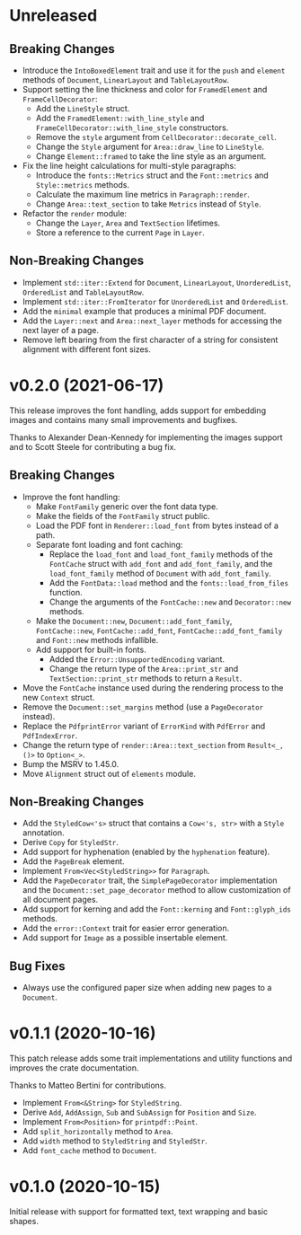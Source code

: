 <!---
SPDX-FileCopyrightText: 2020-2021 Robin Krahl <robin.krahl@ireas.org>
SPDX-License-Identifier: CC0-1.0
-->

# Unreleased

## Breaking Changes

- Introduce the `IntoBoxedElement` trait and use it for the `push` and
  `element` methods of `Document`, `LinearLayout` and `TableLayoutRow`.
- Support setting the line thickness and color for `FramedElement` and
  `FrameCellDecorator`:
  - Add the `LineStyle` struct.
  - Add the `FramedElement::with_line_style` and
    `FrameCellDecorator::with_line_style` constructors.
  - Remove the `style` argument from `CellDecorator::decorate_cell`.
  - Change the `Style` argument for `Area::draw_line` to `LineStyle`.
  - Change `Element::framed` to take the line style as an argument.
- Fix the line height calculations for multi-style paragraphs:
  - Introduce the `fonts::Metrics` struct and the `Font::metrics` and
    `Style::metrics` methods.
  - Calculate the maximum line metrics in `Paragraph::render`.
  - Change `Area::text_section` to take `Metrics` instead of `Style`.
- Refactor the `render` module:
  - Change the `Layer`, `Area` and `TextSection` lifetimes.
  - Store a reference to the current `Page` in `Layer`.

## Non-Breaking Changes

- Implement `std::iter::Extend` for `Document`, `LinearLayout`,
  `UnorderedList`, `OrderedList` and `TableLayoutRow`.
- Implement `std::iter::FromIterator` for `UnorderedList` and `OrderedList`.
- Add the `minimal` example that produces a minimal PDF document.
- Add the `Layer::next` and `Area::next_layer` methods for accessing the next
  layer of a page.
- Remove left bearing from the first character of a string for consistent
  alignment with different font sizes.

# v0.2.0 (2021-06-17)

This release improves the font handling, adds support for embedding images and
contains many small improvements and bugfixes.

Thanks to Alexander Dean-Kennedy for implementing the images support and to
Scott Steele for contributing a bug fix.

## Breaking Changes

- Improve the font handling:
  - Make `FontFamily` generic over the font data type.
  - Make the fields of the `FontFamily` struct public.
  - Load the PDF font in `Renderer::load_font` from bytes instead of a path.
  - Separate font loading and font caching:
    - Replace the `load_font` and `load_font_family` methods of the `FontCache`
      struct with `add_font` and `add_font_family`, and the `load_font_family`
      method of `Document` with `add_font_family`.
    - Add the `FontData::load` method and the `fonts::load_from_files`
      function.
    - Change the arguments of the `FontCache::new` and `Decorator::new`
      methods.
  - Make the `Document::new`, `Document::add_font_family`, `FontCache::new`,
    `FontCache::add_font`, `FontCache::add_font_family` and `Font::new` methods
    infallible.
  - Add support for built-in fonts.
    - Added the `Error::UnsupportedEncoding` variant.
    - Change the return type of the `Area::print_str` and
      `TextSection::print_str` methods to return a `Result`.
- Move the `FontCache` instance used during the rendering process to the new
  `Context` struct.
- Remove the `Document::set_margins` method (use a `PageDecorator` instead).
- Replace the `PdfprintError` variant of `ErrorKind` with `PdfError` and
  `PdfIndexError`.
- Change the return type of `render::Area::text_section` from `Result<_, ()>`
  to  `Option<_>`.
- Bump the MSRV to 1.45.0.
- Move `Alignment` struct out of `elements` module.

## Non-Breaking Changes

- Add the `StyledCow<'s>` struct that contains a `Cow<'s, str>` with a `Style`
  annotation.
- Derive `Copy` for `StyledStr`.
- Add support for hyphenation (enabled by the `hyphenation` feature).
- Add the `PageBreak` element.
- Implement `From<Vec<StyledString>>` for `Paragraph`.
- Add the `PageDecorator` trait, the `SimplePageDecorator` implementation and
  the `Document::set_page_decorator` method to allow customization of all
  document pages.
- Add support for kerning and add the `Font::kerning` and `Font::glyph_ids`
  methods.
- Add the `error::Context` trait for easier error generation.
- Add support for `Image` as a possible insertable element.

## Bug Fixes

- Always use the configured paper size when adding new pages to a `Document`.

# v0.1.1 (2020-10-16)

This patch release adds some trait implementations and utility functions and
improves the crate documentation.

Thanks to Matteo Bertini for contributions.

- Implement `From<&String>` for `StyledString`.
- Derive `Add`, `AddAssign`, `Sub` and `SubAssign` for `Position` and `Size`.
- Implement `From<Position>` for `printpdf::Point`.
- Add `split_horizontally` method to `Area`.
- Add `width` method to `StyledString` and `StyledStr`.
- Add `font_cache` method to `Document`.

# v0.1.0 (2020-10-15)

Initial release with support for formatted text, text wrapping and basic
shapes.
